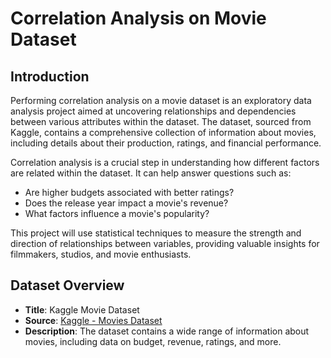 # Correlation Analysis on Movie Dataset

## Introduction

Performing correlation analysis on a movie dataset is an exploratory data analysis project aimed at uncovering relationships and dependencies between various attributes within the dataset. The dataset, sourced from Kaggle, contains a comprehensive collection of information about movies, including details about their production, ratings, and financial performance.

Correlation analysis is a crucial step in understanding how different factors are related within the dataset. It can help answer questions such as:
- Are higher budgets associated with better ratings?
- Does the release year impact a movie's revenue?
- What factors influence a movie's popularity?

This project will use statistical techniques to measure the strength and direction of relationships between variables, providing valuable insights for filmmakers, studios, and movie enthusiasts.

## Dataset Overview

- **Title**: Kaggle Movie Dataset
- **Source**: [Kaggle - Movies Dataset](https://www.kaggle.com/datasets/danielgrijalvas/movies)
- **Description**: The dataset contains a wide range of information about movies, including data on budget, revenue, ratings, and more.

